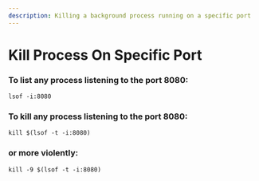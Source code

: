 ```yaml
---
description: Killing a background process running on a specific port
---
```


# Kill Process On Specific Port

### To list any process listening to the port 8080:

```text
lsof -i:8080
```

### To kill any process listening to the port 8080:

```text
kill $(lsof -t -i:8080)
```

### or more violently:

```text
kill -9 $(lsof -t -i:8080)
```

